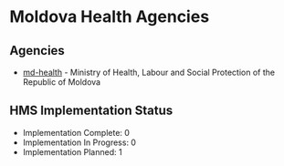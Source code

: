 # Moldova Health Agencies

## Agencies

- [md-health](md-health/index.md) - Ministry of Health, Labour and Social Protection of the Republic of Moldova

## HMS Implementation Status

- Implementation Complete: 0
- Implementation In Progress: 0
- Implementation Planned: 1
